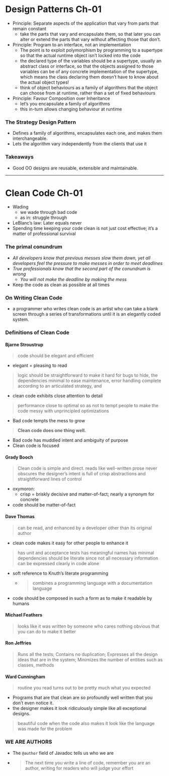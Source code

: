 # Design Patterns Ch-01 #
* Principle: Separate aspects of the application that vary from parts that remain constant
  * take the parts that vary and encapsulate them, so that later you can alter or extend the parts that vary without affecting those that don’t.
* Principle: Program to an interface, not an implementation
  * The point is to exploit polymorphism by programming to a supertype so that the actual runtime object isn’t locked into the code
  * the declared type of the variables should be a supertype, usually an abstract class or interface, so that the objects assigned to those variables can be of any concrete implementation of the supertype, which means the class declaring them doesn’t have to know about the actual object types!
  * think of object behaviours as a family of algorithms that the object can choose from at runtime, rather than a set of fixed behaviours
* Principle: Favour Composition over Inheritance
  * let’s you encapsulate a family of algorithms
  * this in-turn allows changing behaviour at runtime

### The Strategy Design Pattern ###
* Defines a family of algorithms, encapsulates each one, and makes them interchangeable.
* Lets the algorithm vary independently from the clients that use it

### Takeaways ###
* Good OO designs are reusable, extensible and maintainable.

----

# Clean Code Ch-01 #
* Wading
  * we wade through bad code
  * as in: struggle through 
* LeBlanc’s law: Later equals never
* Spending time keeping your code clean is not just cost effective; it’s a matter of professional survival

### The primal conundrum ###
* *All developers know that previous messes slow them down, yet all developers feel the pressure to make messes in order to meet deadlines*
* *True professionals know that the second part of the conundrum is wrong*
  * *You will not make the deadline by making the mess*
* Keep the code as clean as possible at all times

### On Writing Clean Code ###
* a programmer who writes clean code is an artist who can take a blank screen through a series of transformations until it is an elegantly coded system.

### Definitions of Clean Code ###

#### Bjarne Stroustrup ####
> code should be elegant and efficient
  * elegant = pleasing to read
> logic should be straightforward to make it hard for bugs to hide,
> the dependencies minimal to ease maintenance,
> error handling complete according to an articulated strategy, and
  * clean code exhibits close attention to detail
> performance close to optimal so as not to tempt people to make the code messy with unprincipled optimizations
  * Bad code tempts the mess to grow
> **Clean code does one thing well.**
  * Bad code has muddled intent and ambiguity of purpose
  * Clean code is focused


#### Grady Booch ####
> Clean code is simple and direct.
> reads like well-written prose
> never obscures the designer’s intent
> is full of crisp abstractions and straightforward lines of control
  * oxymoron:
    * crisp =  briskly decisive and matter-of-fact; nearly a synonym for concrete
  * code should be matter-of-fact

#### Dave Thomas ####
> can be read, and enhanced by a developer other than its original author
  * clean code makes it easy for other people to enhance it
> has unit and acceptance tests
> has meaningful names
> has minimal dependencies
> should be literate since not all necessary information can be expressed clearly in code alone
  * soft reference to Knuth’s literate programming
    * > combines a programming language with a documentation language
  * code should be composed in such a form as to make it readable by humans

#### Michael Feathers ####
> looks like it was written by someone who cares
> nothing obvious that you can do to make it better

#### Ron Jeffries ####
> Runs all the tests;
> Contains no duplication;
> Expresses all the design ideas that are in the system;
> Minimizes the number of entities such as classes, methods

#### Ward Cunningham ####
> routine you read turns out to be pretty much what you expected
  * Programs that are that clean are so profoundly well written that you don’t even notice it. 
  * the designer makes it look ridiculously simple like all exceptional designs.
> beautiful code when the code also makes it look like the language was made for the problem

### WE ARE AUTHORS ###
* The `@author` field of Javadoc tells us who we are
* >The next time you write a line of code, remember you are an author, writing for readers who will judge your effort



